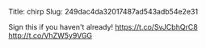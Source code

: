 Title: chirp
Slug: 249dac4da32017487ad543adb54e2e31

Sign this if you haven't already! <a href="https://t.co/SvJCbhQrC8">https://t.co/SvJCbhQrC8</a> <a href="http://t.co/VhZW5y9VGG">http://t.co/VhZW5y9VGG</a>
